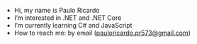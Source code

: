 - Hi, my name is Paulo Ricardo
- I’m interested in .NET and .NET Core
- I’m currently learning C# and JavaScript
- How to reach me: by email (pauloricardo.pr573@gmail.com)

<!---
selfPaulo/selfPaulo is a ✨ special ✨ repository because its `README.md` (this file) appears on your GitHub profile.
You can click the Preview link to take a look at your changes.
--->
